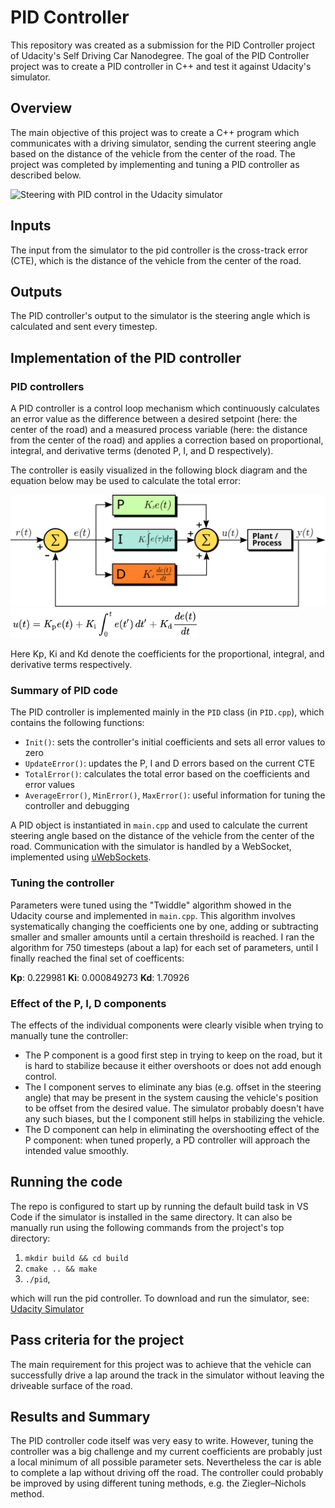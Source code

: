 # PID Controller
This repository was created as a submission for the PID Controller project of Udacity's Self Driving Car Nanodegree. The goal of the PID Controller project was to create a PID controller in C++ and test it against Udacity's simulator.


## Overview
The main objective of this project was to create a C++ program which communicates with a driving simulator, sending the current steering angle based on the distance of the vehicle from the center of the road. The project was completed by implementing and tuning a PID controller as described below.

<img src="./images/pid.gif" alt="Steering with PID control in the Udacity simulator" width="600"/>


## Inputs

The input from the simulator to the pid controller is the cross-track error (CTE), which is the distance of the vehicle from the center of the road.


## Outputs

The PID controller's output to the simulator is the steering angle which is calculated and sent every timestep.


## Implementation of the PID controller

### PID controllers

A PID controller is a control loop mechanism which continuously calculates an error value as the difference between a desired setpoint (here: the center of the road) and a measured process variable (here: the distance from the center of the road) and applies a correction based on proportional, integral, and derivative terms (denoted P, I, and D respectively).

The controller is easily visualized in the following block diagram and the equation below may be used to calculate the total error:

<img src="./images/pid_controller.svg" alt="Block diagram of a PID controller" width="600"/>
<img src="./images/pid_control_function.png" alt="PID control function" width="300"/>

Here Kp, Ki and Kd denote the coefficients for the proportional, integral, and derivative terms respectively.

### Summary of PID code

The PID controller is implemented mainly in the ```PID``` class (in ```PID.cpp```), which contains the following functions:
- ```Init()```: sets the controller's initial coefficients and sets all error values to zero
- ```UpdateError()```: updates the P, I and D errors based on the current CTE
- ```TotalError()```: calculates the total error based on the coefficients and error values
- ```AverageError()```, ```MinError()```, ```MaxError()```: useful information for tuning the controller and debugging

A PID object is instantiated in ```main.cpp``` and used to calculate the current steering angle based on the distance of the vehicle from the center of the road. Communication with the simulator is handled by a WebSocket, implemented using [uWebSockets](https://github.com/uNetworking/uWebSockets).


### Tuning the controller

Parameters were tuned using the "Twiddle" algorithm showed in the Udacity course and implemented in ```main.cpp```. This algorithm involves systematically changing the coefficients one by one, adding or subtracting smaller and smaller amounts until a certain threshoild is reached. I ran the algorithm for 750 timesteps (about a lap) for each set of parameters, until I finally reached the final set of coefficents:

**Kp**: 0.229981
**Ki**: 0.000849273
**Kd**: 1.70926


### Effect of the P, I, D components

The effects of the individual components were clearly visible when trying to manually tune the controller:

- The P component is a good first step in trying to keep on the road, but it is hard to stabilize because it either overshoots or does not add enough control.
- The I component serves to eliminate any bias (e.g. offset in the steering angle) that may be present in the system causing the vehicle's position to be offset from the desired value. The simulator probably doesn't have any such biases, but the I component still helps in stabilizing the vehicle.
- The D component can help in eliminating the overshooting effect of the P component: when tuned properly, a PD controller will approach the intended value smoothly.


## Running the code

The repo is configured to start up by running the default build task in VS Code if the simulator is installed in the same directory. It can also be manually run using the following commands from the project's top directory:

1. ```mkdir build && cd build```
2. ```cmake .. && make```
3. ```./pid```,

which will run the pid controller. To download and run the simulator, see: [Udacity Simulator](https://github.com/udacity/self-driving-car-sim/releases)


## Pass criteria for the project

The main requirement for this project was to achieve that the vehicle can successfully drive a lap around the track in the simulator without leaving the driveable surface of the road.

## Results and Summary

The PID controller code itself was very easy to write. However, tuning the controller was a big challenge and my current coefficients are probably just a local minimum of all possible parameter sets. Nevertheless the car is able to complete a lap without driving off the road. The controller could probably be improved by using different tuning methods, e.g. the Ziegler–Nichols method.

